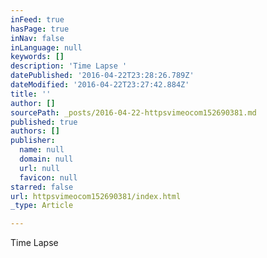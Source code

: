 ```yaml
---
inFeed: true
hasPage: true
inNav: false
inLanguage: null
keywords: []
description: 'Time Lapse '
datePublished: '2016-04-22T23:28:26.789Z'
dateModified: '2016-04-22T23:27:42.884Z'
title: ''
author: []
sourcePath: _posts/2016-04-22-httpsvimeocom152690381.md
published: true
authors: []
publisher:
  name: null
  domain: null
  url: null
  favicon: null
starred: false
url: httpsvimeocom152690381/index.html
_type: Article

---
```

Time Lapse